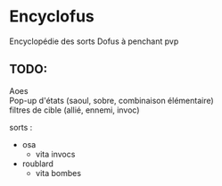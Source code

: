 # Encyclofus
Encyclopédie des sorts Dofus à penchant pvp

## TODO:  
Aoes  
Pop-up d'états (saoul, sobre, combinaison élémentaire)  
filtres de cible (allié, ennemi, invoc)  

sorts :
- osa
    - vita invocs
- roublard
    - vita bombes
